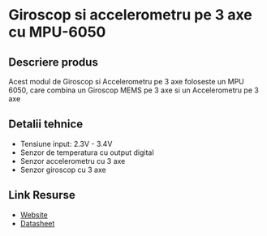 # Giroscop si accelerometru pe 3 axe cu MPU-6050

## Descriere produs
Acest modul de Giroscop si Accelerometru pe 3 axe foloseste un MPU 6050, care combina un Giroscop MEMS pe 3 axe si un Accelerometru pe 3 axe

## Detalii tehnice
- Tensiune input: 2.3V - 3.4V
- Senzor de temperatura cu output digital
- Senzor accelerometru cu 3 axe
- Senzor giroscop cu 3 axe

## Link Resurse
- [Website](https://www.xab3.ro/produse/mpu-6050-giroscop-si-accelerometru-3-axe)
- [Datasheet](https://invensense.tdk.com/wp-content/uploads/2015/02/MPU-6000-Datasheet1.pdf)